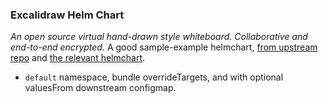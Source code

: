 ### Excalidraw Helm Chart

_An open source virtual hand-drawn style whiteboard. Collaborative and end-to-end encrypted._
A good sample-example helmchart, [from upstream repo](https://github.com/excalidraw/excalidraw) and [the relevant helmchart](https://pmoscode-helm.github.io/excalidraw/).

* `default` namespace, bundle overrideTargets, and with optional valuesFrom downstream configmap. 

